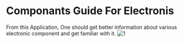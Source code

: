 # Componants Guide For Electronis
From this Application, One should get better information about various electronic component and get familiar with it.
![1](https://user-images.githubusercontent.com/84914811/129396028-270d2dc1-2228-4334-9dbb-e49708cdf0d5.PNG)
